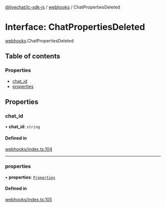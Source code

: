 [@livechat/lc-sdk-js](../README.md) / [webhooks](../modules/webhooks.md) / ChatPropertiesDeleted

# Interface: ChatPropertiesDeleted

[webhooks](../modules/webhooks.md).ChatPropertiesDeleted

## Table of contents

### Properties

- [chat\_id](webhooks.ChatPropertiesDeleted.md#chat_id)
- [properties](webhooks.ChatPropertiesDeleted.md#properties)

## Properties

### chat\_id

• **chat\_id**: `string`

#### Defined in

[webhooks/index.ts:104](https://github.com/livechat/lc-sdk-js/blob/5f5afdd/src/webhooks/index.ts#L104)

___

### properties

• **properties**: [`Properties`](webhooks_structures_structures.Properties.md)

#### Defined in

[webhooks/index.ts:105](https://github.com/livechat/lc-sdk-js/blob/5f5afdd/src/webhooks/index.ts#L105)
